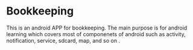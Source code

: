 # Bookkeeping
This is an android APP for bookkeeping. The main purpose is for android learning which covers most of componenets of android such as activity, notification, service, sdcard, map, and so on .
